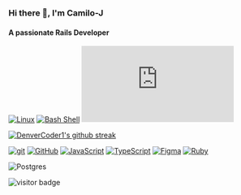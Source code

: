 ### Hi there 👋,  I'm Camilo-J
#### A passionate Rails Developer 

[![Linux](https://svgshare.com/i/Zhy.svg)](https://svgshare.com/i/Zhy.svg)
[![Bash Shell](https://badges.frapsoft.com/bash/v1/bash.png?v=103)](https://github.com/ellerbrock/open-source-badges/)
[![GitHub commits](https://badgen.net/github/commits/Naereen/Strapdown.js)](https://GitHub.com/Naereen/StrapDown.js/commit/)


[![DenverCoder1's github streak](https://github-readme-streak-stats.herokuapp.com/?user=Camilo-J&theme=blue-green)](https://github.com/DenverCoder1/github-readme-streak-stats)


[![git](https://img.shields.io/badge/--F05032?logo=git&logoColor=ffffff)](http://git-scm.com/)
[![GitHub](https://badgen.net/badge/icon/github?icon=github&label)](https://github.com)
[![JavaScript](https://img.shields.io/badge/--F7DF1E?logo=javascript&logoColor=000)](https://www.javascript.com/)
[![TypeScript](https://img.shields.io/badge/--3178C6?logo=typescript&logoColor=ffffff)](https://www.typescriptlang.org/)
[![Figma](https://img.shields.io/badge/--F24E1E?logo=figma&logoColor=ffffff)](https://www.figma.com/)
[![Ruby](https://badgen.net/badge/icon/ruby?icon=ruby&label)](https://https://ruby-lang.org/)

![Postgres](https://img.shields.io/badge/postgres-%23316192.svg?style=for-the-badge&logo=postgresql&logoColor=white)

![visitor badge](https://visitor-badge.glitch.me/badge?page_id=github.com/Camilo-J/Camilo-J&left_text=Visitors)

